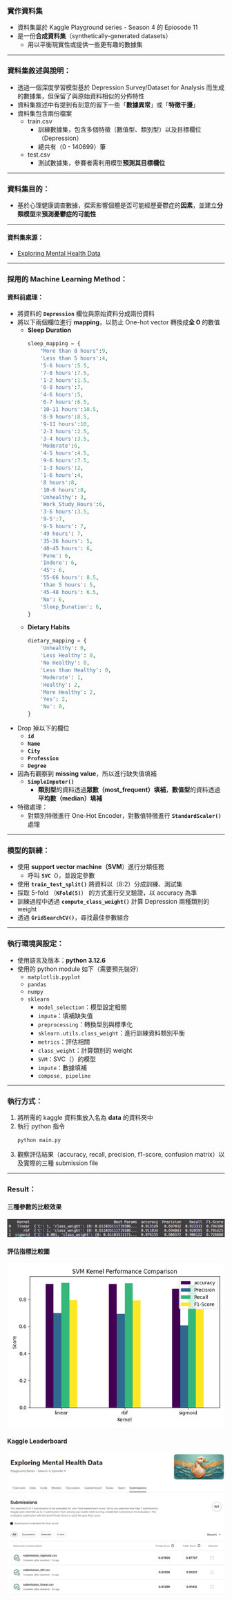 ### 實作資料集
- 資料集屬於 Kaggle Playground series - Season 4 的 Epiosode 11
- 是一份**合成資料集**（synthetically-generated datasets）
  - 用以平衡現實性或提供一些更有趣的數據集

---

### 資料集敘述與說明：
- 透過一個深度學習模型基於 Depression Survey/Dataset for Analysis 而生成的數據集，但保留了與原始資料相似的分佈特性
- 資料集敘述中有提到有刻意的留下一些「**數據異常**」或「**特徵干擾**」
- 資料集包含兩份檔案
  - train.csv
    - 訓練數據集，包含多個特徵（數值型、類別型）以及目標欄位（Depression）
    - 總共有（0 - 140699）筆
  - test.csv
    - 測試數據集，參賽者需利用模型**預測其目標欄位**

---

### 資料集目的：
- 基於心理健康調查數據，探索影響個體是否可能經歷憂鬱症的**因素**，並建立**分類模型**來**預測憂鬱症的可能性**

---

#### 資料集來源：
- [Exploring Mental Health Data](https://www.kaggle.com/competitions/playground-series-s4e11/data)

---

### 採用的 Machine Learning Method：
#### 資料前處理：
- 將資料的 **`Depression`** 欄位與原始資料分成兩份資料
- 將以下兩個欄位進行 **mapping**，以防止 One-hot vector 轉換成**全 0** 的數值
  - **Sleep Duration**
    ```py
    sleep_mapping = {
        "More than 8 hours":9,
        'Less than 5 hours':4,
        '5-6 hours':5.5,
        '7-8 hours':7.5,
        '1-2 hours':1.5,
        '6-8 hours':7,
        '4-6 hours':5,
        '6-7 hours':6.5,
        '10-11 hours':10.5,
        '8-9 hours':8.5,
        '9-11 hours':10,
        '2-3 hours':2.5,
        '3-4 hours':3.5,
        'Moderate':6,
        '4-5 hours':4.5,
        '9-6 hours':7.5,
        '1-3 hours':2,
        '1-6 hours':4,
        '8 hours':8,
        '10-6 hours':8,
        'Unhealthy': 3,
        'Work_Study_Hours':6,
        '3-6 hours':3.5,
        '9-5':7,
        '9-5 hours': 7,
        '49 hours': 7,
        '35-36 hours': 5,
        '40-45 hours': 6,
        'Pune': 6,
        'Indore': 6,
        '45': 6,
        '55-66 hours': 8.5,
        'than 5 hours': 5,
        '45-48 hours': 6.5,
        'No': 6,
        'Sleep_Duration': 6,
    }
    ```
  - **Dietary Habits**
    ```py
    dietary_mapping = {
        'Unhealthy': 0,
        'Less Healthy': 0,
        'No Healthy': 0,
        'Less than Healthy': 0,
        'Moderate': 1,
        'Healthy': 2,
        'More Healthy': 2,
        'Yes': 2, 
        'No': 0,
    }
    ```
- Drop 掉以下的欄位
  - **`id`**
  - **`Name`**
  - **`City`**
  - **`Profession`**
  - **`Degree`**
- 因為有觀察到 **missing value**，所以進行缺失值填補
  - **`SimpleImputer()`**
    - **類別型**的資料透過**眾數（most_frequent）填補**，**數值型**的資料透過**平均數（median）填補**
- 特徵處理：
  - 對類別特徵進行 One-Hot Encoder，對數值特徵進行 **`StandardScaler()`** 處理

---

### 模型的訓練：
- 使用 **support vector machine（SVM**）進行分類任務
  - 呼叫 **`SVC（）`**，並設定參數
- 使用 **`train_test_split()`** 將資料以（8:2）分成訓練、測試集
- 採取 5-fold （**`KFold(5)`**） 的方式進行交叉驗證，以 accuracy 為準
- 訓練過程中透過 **`compute_class_weight()`** 計算 Depression 兩種類別的 weight
- 透過 **`GridSearchCV()`**，尋找最佳參數組合

---

### 執行環境與設定：
- 使用語言及版本：**python 3.12.6**
- 使用的 python module 如下（需要預先裝好）
  - `matplotlib.pyplot`
  - `pandas`
  - `numpy`
  - `sklearn`
    - `model_selection`：模型設定相關
    - `impute`：填補缺失值
    - `preprocessing`：轉換型別與標準化
    - `sklearn.utils.class_weight`：進行訓練資料類別平衡
    - `metrics`：評估相關
    - `class_weight`：計算類別的 weight
    - `SVM`：SVC（）的模型
    - `impute`：數據填補
    - `compose, pipeline`

---

### 執行方式：
1. 將所需的 kaggle 資料集放入名為 **data** 的資料夾中
2. 執行 python 指令
    ```python
    python main.py
    ```
3. 觀察評估結果（accuracy, recall, precision, f1-score, confusion matrix）以及實際的三種 submission file

---

### Result：
#### 三種參數的比較效果
![image](https://github.com/SunGj921028/depression-prediction/blob/main/img/fig1.png)

#### 評估指標比較圖
![image](https://github.com/SunGj921028/depression-prediction/blob/main/img/fig2.png)

#### Kaggle Leaderboard
![image](https://github.com/SunGj921028/depression-prediction/blob/main/img/fig3.png)










